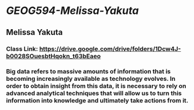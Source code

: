 # *GEOG594-Melissa-Yakuta*

## Melissa Yakuta 
### Class Link: https://drive.google.com/drive/folders/1Dcw4J-b0028SOuesbtHqokn_t63bEaeo 
### Big data refers to massive amounts of information that is becoming increasingly available as technology evolves. In order to obtain insight from this data, it is necessary to rely on advanced analytical techniques that will allow us to turn this information into knowledge and ultimately take actions from it. 
